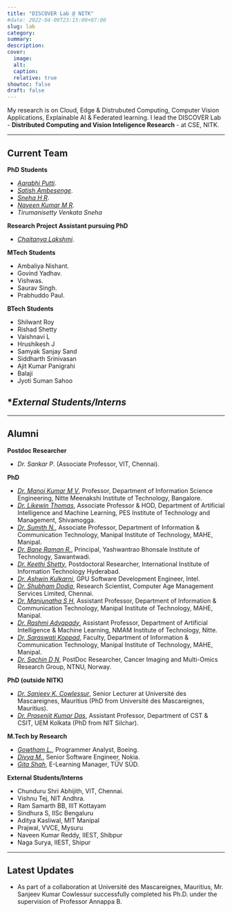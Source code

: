 ```yaml
---
title: "DISCOVER Lab @ NITK"
#date: 2022-04-09T23:15:00+07:00
slug: lab
category:
summary:
description: 
cover:
  image:
  alt:
  caption: 
  relative: true
showtoc: false
draft: false
---
```


My research is on Cloud, Edge & Distrubuted Computing, Computer Vision Applications, Explainable AI & Federated learning. I lead the DISCOVER Lab - **Distributed Computing and Vision Inteligence Research** - at CSE, NITK. 

---
**Current Team**
---

**PhD Students**

- [*Aarabhi Putti*](https://www.linkedin.com/in/aarabhi-putty-9b6270137/).
- [*Satish Ambesenge*](https://www.linkedin.com/in/sateesh-ambesange-3020185/).
- [*Sneha H R*](https://nmit.irins.org/profile/264945).
- [*Naveen Kumar M R*](https://scholar.google.com/citations?user=6e9zAAoAAAAJ&hl=en).
- *Tirumanisetty Venkata Sneha*
  
**Research Project Assistant pursuing PhD**

- [*Chaitanya Lakshmi*](https://cse.l2.nitk.ac.in/researchscholars/chaitanya-lakshmi).

**MTech Students**

- Ambaliya Nishant.
- Govind Yadhav.
- Vishwas.
- Saurav Singh.
- Prabhuddo Paul.

**BTech Students**

- Shilwant Roy
- Rishad Shetty
- Vaishnavi L
- Hrushikesh J
- Samyak Sanjay Sand
- Siddharth Srinivasan
- Ajit Kumar Panigrahi
- Balaji
- Jyoti Suman Sahoo

**External Students/Interns*
-
  
---
**Alumni**
---
**Postdoc Researcher**

- *Dr. Sankar P*. (Associate Professor, VIT, Chennai).

**PhD**

- [*Dr. Manoj Kumar M V*](https://www.linkedin.com/in/manojmv24/), Professor, Department of Information Science Engineering, Nitte Meenakshi Institute of Technology, Bangalore.
- [*Dr. Likewin Thomas*](https://pestrust.edu.in/pesitm/facultyDetails/121), Associate Professor & HOD, Department of Artificial Intelligence and Machine Learning, PES Institute of Technology and Management, Shivamogga.
- [*Dr. Sumith N.*](https://www.manipal.edu/mit/department-faculty/faculty-list/SumitN.html), Associate Professor, Department of Information & Communication Technology, Manipal Institute of Technology, MAHE, Manipal.
- [*Dr. Bane Raman R.*](https://www.linkedin.com/in/raman-bane-88a255b/), Principal, Yashwantrao Bhonsale Institute of Technology, Sawantwadi.
- [*Dr. Keethi Shetty*](https://www.linkedin.com/in/keerthi-shetty-7075351a/), Postdoctoral Researcher, International Institute of Information Technology Hyderabad.
- [*Dr. Ashwin Kulkarni*](https://www.linkedin.com/in/ashwin-kulkarni-4035737a/), GPU Software Development Engineer, Intel.
- [*Dr. Shubham Dodia*](https://www.linkedin.com/in/dr-shubham-dodia-6045a1142/), Research Scientist, Computer Age Management Services Limited, Chennai.
- [*Dr. Manjunatha S H*](https://www.manipal.edu/mit/department-faculty/faculty-list/dr--manjunatha---department-of-computer-science---engg---mit--ma/_jcr_content.html), Assistant Professor, Department of Information & Communication Technology, Manipal Institute of Technology, MAHE, Manipal.
- [*Dr. Rashmi Adyapady*](https://cse.nitk.ac.in/researchscholars/rashmi-adyapady-r), Assistant Professor, Department of Artificial Intelligence & Machine Learning, NMAM Institute of Technology, Nitte.
- [*Dr. Saraswati Koppad*](https://cse.nitk.ac.in/researchscholars/saraswathi-koppad), Faculty, Department of Information & Communication Technology, Manipal Institute of Technology, MAHE, Manipal.
- [*Dr. Sachin D N*](https://www.linkedin.com/in/sachin-dudda-nagaraju-a3838976/), PostDoc Researcher, Cancer Imaging and Multi-Omics Research Group, NTNU, Norway.

**PhD (outside NITK)**

- [*Dr. Sanjeev K. Cowlessur*](https://www.linkedin.com/in/dr-sanjeev-k-cowlessur-09582217/), Senior Lecturer at Université des Mascareignes, Mauritius (PhD from Université des Mascareignes, Mauritius).
- [*Dr. Prasenjit Kumar Das*](https://www.linkedin.com/in/dr-prasenjit-kumar-das-84611065/), Assistant Professor, Department of CST & CSIT, UEM Kolkata (PhD from NIT Silchar).



**M.Tech by Research**

- [*Gowtham L.*](https://www.linkedin.com/in/gowtham-l-854777109/), Programmer Analyst, Boeing.
- [*Divya M.*](https://www.linkedin.com/in/divya-m-33498a6a/), Senior Software Engineer, Nokia.
- [*Gita Shah*](https://www.linkedin.com/in/gita-shah-abb72348/), E-Learning Manager, TÜV SÜD.

**External Students/Interns**

- Chunduru Shri Abhijith, VIT, Chennai.
- Vishnu Tej, NIT Andhra.
- Ram Samarth BB, IIIT Kottayam
- Sindhura S, IISc Bengaluru
- Aditya Kasliwal, MIT Manipal
- Prajwal, VVCE, Mysuru
- Naveen Kumar Reddy, IIEST, Shibpur
- Naga Surya, IIEST, Shipur

---
**Latest Updates**
---
-  As part of a collaboration at Université des Mascareignes, Mauritius, Mr. Sanjeev Kumar Cowlessur successfully completed his Ph.D. under the supervision of Professor Annappa B.

